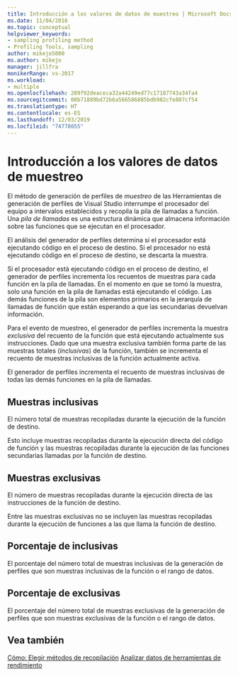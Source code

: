 ```yaml
---
title: Introducción a los valores de datos de muestreo | Microsoft Docs
ms.date: 11/04/2016
ms.topic: conceptual
helpviewer_keywords:
- sampling profiling method
- Profiling Tools, sampling
author: mikejo5000
ms.author: mikejo
manager: jillfra
monikerRange: vs-2017
ms.workload:
- multiple
ms.openlocfilehash: 289f92deaceca32a44249ed77c17187743a34fa4
ms.sourcegitcommit: 00b71889bd72b6a566586885bdb982cfe807cf54
ms.translationtype: HT
ms.contentlocale: es-ES
ms.lasthandoff: 12/03/2019
ms.locfileid: "74778055"
---
```

# <a name="understand-sampling-data-values"></a>Introducción a los valores de datos de muestreo

El método de generación de perfiles de *muestreo* de las Herramientas de generación de perfiles de Visual Studio interrumpe el procesador del equipo a intervalos establecidos y recopila la pila de llamadas a función. Una *pila de llamadas* es una estructura dinámica que almacena información sobre las funciones que se ejecutan en el procesador.

El análisis del generador de perfiles determina si el procesador está ejecutando código en el proceso de destino. Si el procesador no está ejecutando código en el proceso de destino, se descarta la muestra.

Si el procesador está ejecutando código en el proceso de destino, el generador de perfiles incrementa los recuentos de muestras para cada función en la pila de llamadas. En el momento en que se tomó la muestra, solo una función en la pila de llamadas está ejecutando el código. Las demás funciones de la pila son elementos primarios en la jerarquía de llamadas de función que están esperando a que las secundarias devuelvan información.

Para el evento de muestreo, el generador de perfiles incrementa la muestra *exclusiva* del recuento de la función que está ejecutando actualmente sus instrucciones. Dado que una muestra exclusiva también forma parte de las muestras totales (*inclusivas*) de la función, también se incrementa el recuento de muestras inclusivas de la función actualmente activa.

 El generador de perfiles incrementa el recuento de muestras inclusivas de todas las demás funciones en la pila de llamadas.

## <a name="inclusive-samples"></a>Muestras inclusivas

El número total de muestras recopiladas durante la ejecución de la función de destino.

Esto incluye muestras recopiladas durante la ejecución directa del código de función y las muestras recopiladas durante la ejecución de las funciones secundarias llamadas por la función de destino.

## <a name="exclusive-samples"></a>Muestras exclusivas

El número de muestras recopiladas durante la ejecución directa de las instrucciones de la función de destino.

Entre las muestras exclusivas no se incluyen las muestras recopiladas durante la ejecución de funciones a las que llama la función de destino.

## <a name="inclusive-percent"></a>Porcentaje de inclusivas

El porcentaje del número total de muestras inclusivas de la generación de perfiles que son muestras inclusivas de la función o el rango de datos.

## <a name="exclusive-percent"></a>Porcentaje de exclusivas

El porcentaje del número total de muestras exclusivas de la generación de perfiles que son muestras exclusivas de la función o el rango de datos.

## <a name="see-also"></a>Vea también

[Cómo: Elegir métodos de recopilación](../profiling/how-to-choose-collection-methods.md)
[Analizar datos de herramientas de rendimiento](../profiling/analyzing-performance-tools-data.md)
